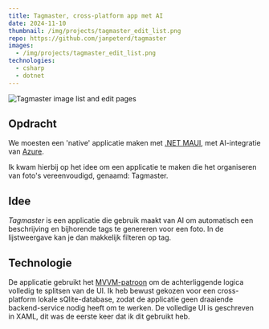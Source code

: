 ```yaml
---
title: Tagmaster, cross-platform app met AI
date: 2024-11-10
thumbnail: /img/projects/tagmaster_edit_list.png
repo: https://github.com/janpeterd/tagmaster
images:
  - /img/projects/tagmaster_edit_list.png
technologies:
  - csharp
  - dotnet
---
```


![Tagmaster image list and edit pages](/img/projects/tagmaster_edit_list.png)

## Opdracht

We moesten een 'native' applicatie maken met [.NET MAUI](https://learn.microsoft.com/en-us/dotnet/maui/what-is-maui?view=net-maui-9.0),
met AI-integratie van [Azure](https://azure.microsoft.com/nl-nl).

Ik kwam hierbij op het idee om een applicatie te maken die het organiseren van foto's vereenvoudigd, genaamd: Tagmaster.

## Idee

_Tagmaster_ is een applicatie die gebruik maakt van AI om automatisch een beschrijving en
bijhorende tags te genereren voor een foto. In de lijstweergave kan je dan
makkelijk filteren op tag.

## Technologie

De applicatie gebruikt het [MVVM-patroon](https://en.wikipedia.org/wiki/Model%E2%80%93view%E2%80%93viewmodel) om de achterliggende logica volledig te splitsen van de UI.
Ik heb bewust gekozen voor een cross-platform lokale sQlite-database, zodat de
applicatie geen draaiende backend-service nodig heeft om te werken. De
volledige UI is geschreven in XAML, dit was de eerste keer dat ik dit gebruikt
heb.
